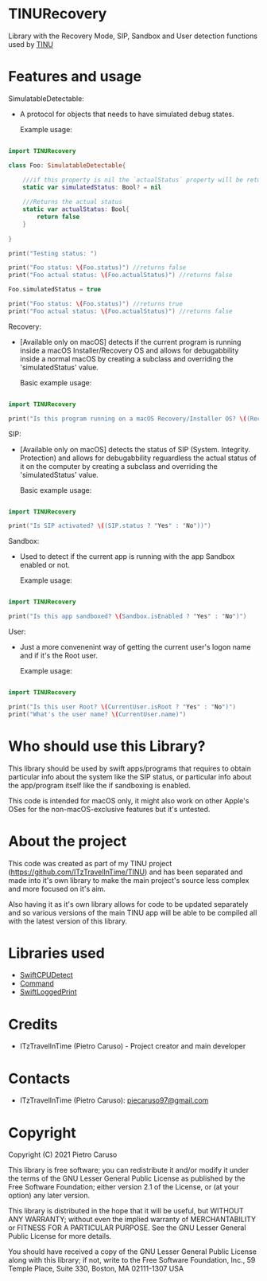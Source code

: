 # TINURecovery

Library with the Recovery Mode, SIP, Sandbox and User detection functions used by [TINU](https://github.com/ITzTravelInTime/TINU)

# Features and usage

SimulatableDetectable:

- A protocol for objects that needs to have simulated debug states. 
    
    Example usage:

```swift

import TINURecovery

class Foo: SimulatableDetectable{

    ///if this property is nil the `actualStatus` property will be returned by the `status` propert, otherwise that will return the value of this property
    static var simulatedStatus: Bool? = nil
    
    ///Returns the actual status
    static var actualStatus: Bool{
        return false
    }
    
}

print("Testing status: ")

print("Foo status: \(Foo.status)") //returns false
print("Foo actual status: \(Foo.actualStatus)") //returns false

Foo.simulatedStatus = true

print("Foo status: \(Foo.status)") //returns true
print("Foo actual status: \(Foo.actualStatus)") //returns false

```

Recovery:

- [Available only on macOS] detects if the current program is running inside a macOS Installer/Recovery OS and allows for debugabbility inside a normal macOS by creating a subclass and overriding the 'simulatedStatus' value.

    Basic example usage:

```swift

import TINURecovery

print("Is this program running on a macOS Recovery/Installer OS? \((Recovery.status ? "Yes" : "No"))")

```

SIP:

- [Available only on macOS] detects the status of SIP (System. Integrity. Protection) and allows for debugabbility reguardless the actual status of it on the computer by creating a subclass and overriding the 'simulatedStatus' value.

    Basic example usage:

```swift

import TINURecovery

print("Is SIP activated? \((SIP.status ? "Yes" : "No"))")

```

Sandbox: 

- Used to detect if the current app is running with the app Sandbox enabled or not.

    Example usage:

```swift

import TINURecovery

print("Is this app sandboxed? \(Sandbox.isEnabled ? "Yes" : "No")")

```

User:

- Just a more convenenint way of getting the current user's logon name and if it's the Root user.

    Example usage:

```swift

import TINURecovery

print("Is this user Root? \(CurrentUser.isRoot ? "Yes" : "No")")
print("What's the user name? \(CurrentUser.name)")

```

# Who should use this Library?

This library should be used by swift apps/programs that requires to obtain particular info about the system like the SIP status, or particular info about the app/program itself like the if sandboxing is enabled.

This code is intended for macOS only, it might also work on other Apple's OSes for the non-macOS-exclusive features but it's untested.

# About the project

This code was created as part of my TINU project (https://github.com/ITzTravelInTime/TINU) and has been separated and made into it's own library to make the main project's source less complex and more focused on it's aim. 

Also having it as it's own library allows for code to be updated separately and so various versions of the main TINU app will be able to be compiled all with the latest version of this library.

# Libraries used

 - [SwiftCPUDetect]("https://github.com/ITzTravelInTime/SwiftCPUDetect")
 - [Command]("https://github.com/ITzTravelInTime/Command")
 - [SwiftLoggedPrint]( "https://github.com/ITzTravelInTime/SwiftLoggedPrint")

# Credits

 - ITzTravelInTime (Pietro Caruso) - Project creator and main developer

# Contacts

 - ITzTravelInTime (Pietro Caruso): piecaruso97@gmail.com

# Copyright

Copyright (C) 2021 Pietro Caruso

This library is free software; you can redistribute it and/or modify it under the terms of the GNU Lesser General Public License as published by the Free Software Foundation; either version 2.1 of the License, or (at your option) any later version.

This library is distributed in the hope that it will be useful, but WITHOUT ANY WARRANTY; without even the implied warranty of MERCHANTABILITY or FITNESS FOR A PARTICULAR PURPOSE. See the GNU Lesser General Public License for more details.

You should have received a copy of the GNU Lesser General Public License along with this library; if not, write to the Free Software Foundation, Inc., 59 Temple Place, Suite 330, Boston, MA 02111-1307 USA



